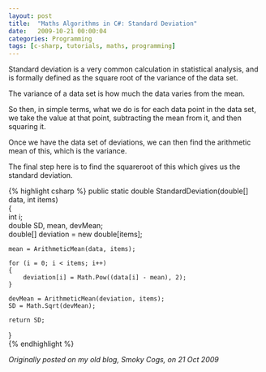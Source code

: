 ```yaml
---
layout: post
title:  "Maths Algorithms in C#: Standard Deviation"
date:   2009-10-21 00:00:04
categories: Programming
tags: [c-sharp, tutorials, maths, programming]
---
```


Standard deviation is a very common calculation in statistical analysis, and is formally defined as the square root of the variance of the data set.

The variance of a data set is how much the data varies from the mean.

So then, in simple terms, what we do is for each data point in the data set, we take the value at that point, subtracting the mean from it, and then squaring it.

Once we have the data set of deviations, we can then find the arithmetic mean of this, which is the variance.

The final step here is to find the squareroot of this which gives us the standard deviation.

{% highlight csharp %}
public static double StandardDeviation(double[] data, int items)  
{  
    int i;  
    double SD, mean, devMean;  
    double[] deviation = new double[items];  
      
    mean = ArithmeticMean(data, items);  
  
    for (i = 0; i < items; i++)  
    {  
        deviation[i] = Math.Pow((data[i] - mean), 2);  
    }  
  
    devMean = ArithmeticMean(deviation, items);  
    SD = Math.Sqrt(devMean);  
  
    return SD;  
}  
{% endhighlight %}

_Originally posted on my old blog, Smoky Cogs, on 21 Oct 2009_
